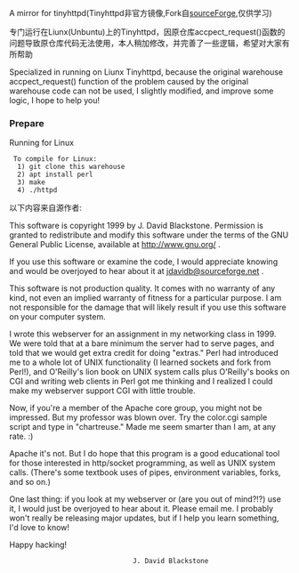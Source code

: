 A mirror for tinyhttpd(Tinyhttpd非官方镜像,Fork自[sourceForge](https://sourceforge.net/projects/tiny-httpd/),仅供学习)

专门运行在Liunx(Unbuntu)上的Tinyhttpd，因原仓库accpect_request()函数的问题导致原仓库代码无法使用，本人稍加修改，并完善了一些逻辑，希望对大家有所帮助

Specialized in running on Liunx Tinyhttpd, because the original warehouse accpect_request() function of the problem caused by the original warehouse code can not be used, I slightly modified, and improve some logic, I hope to help you!
### Prepare 
Running for Linux
```
 To compile for Linux:
  1) git clone this warehouse 
  2) apt install perl 
  3) make 
  4) ./httpd
```


以下内容来自源作者:

  This software is copyright 1999 by J. David Blackstone.  Permission
is granted to redistribute and modify this software under the terms of
the GNU General Public License, available at http://www.gnu.org/ .

  If you use this software or examine the code, I would appreciate
knowing and would be overjoyed to hear about it at
jdavidb@sourceforge.net .

  This software is not production quality.  It comes with no warranty
of any kind, not even an implied warranty of fitness for a particular
purpose.  I am not responsible for the damage that will likely result
if you use this software on your computer system.

  I wrote this webserver for an assignment in my networking class in
1999.  We were told that at a bare minimum the server had to serve
pages, and told that we would get extra credit for doing "extras."
Perl had introduced me to a whole lot of UNIX functionality (I learned
sockets and fork from Perl!), and O'Reilly's lion book on UNIX system
calls plus O'Reilly's books on CGI and writing web clients in Perl got
me thinking and I realized I could make my webserver support CGI with
little trouble.

  Now, if you're a member of the Apache core group, you might not be
impressed.  But my professor was blown over.  Try the color.cgi sample
script and type in "chartreuse."  Made me seem smarter than I am, at
any rate. :)

  Apache it's not.  But I do hope that this program is a good
educational tool for those interested in http/socket programming, as
well as UNIX system calls.  (There's some textbook uses of pipes,
environment variables, forks, and so on.)

  One last thing: if you look at my webserver or (are you out of
mind?!?) use it, I would just be overjoyed to hear about it.  Please
email me.  I probably won't really be releasing major updates, but if
I help you learn something, I'd love to know!

  Happy hacking!

                                   J. David Blackstone

